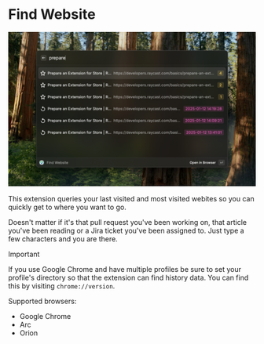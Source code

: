 # Find Website

![screenshot](metadata/find-website-2.png)

This extension queries your last visited and most visited webites so you can quickly get to where you want to go.

Doesn't matter if it's that pull request you've been working on, that article you've been reading or a Jira ticket you've been assigned to. Just type a few characters and you are there.

> [!IMPORTANT]
> If you use Google Chrome and have multiple profiles be sure to set your profile's directory so that the extension can find history data. You can find this by visiting `chrome://version`.

Supported browsers:
- Google Chrome
- Arc
- Orion
